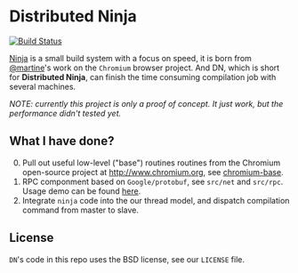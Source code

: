 Distributed Ninja
=======

[![Build Status](https://travis-ci.org/zhchbin/DN.svg?branch=master)](https://travis-ci.org/zhchbin/DN)

[Ninja][ninja] is a small build system with a focus on speed, it is born from [@martine][martine]'s work on the `Chromium` browser project. And DN, which is short for __Distributed Ninja__, can finish the time consuming compilation job with several machines.

*NOTE: currently this project is only a proof of concept. It just work, but the performance didn't tested yet.*

## What I have done?

0. Pull out useful low-level ("base") routines routines from the Chromium open-source project at http://www.chromium.org, see [chromium-base][chromium-base].
1. RPC componment based on `Google/protobuf`, see `src/net` and `src/rpc`. Usage demo can be found [here][rpc-demo].
2. Integrate `ninja` code into the our thread model, and dispatch compilation command from master to slave.

## License

`DN`'s code in this repo uses the BSD license, see our `LICENSE` file.

[ninja]: http://martine.github.com/ninja/
[martine]: https://github.com/martine
[chromium-base]: https://github.com/zhchbin/chromium-base
[rpc-demo]: https://github.com/zhchbin/DN/tree/master/src/rpc/example
